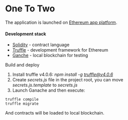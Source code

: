 # One To Two

The application is launched on [Ethereum app platform](https://ethereum.org/).


#### Development stack

- [Solidity](http://solidity.readthedocs.io/en/v0.4.24/) - contract language
- [Truffle](http://truffleframework.com/) - development framework for Ethereum
- [Ganche](http://truffleframework.com/ganache/) - local blockchain for testing

Build and deploy

1. Install truffle v4.0.6: *npm install -g truffle@v4.0.6*
2. Create *secrets.js* file in the project root, you can move *secrets.js.template* to *secrets.js*
3. Launch Ganache and then execute:

```shell
truffle compile
truffle migrate
```

And contracts will be loaded to local blockchain.
